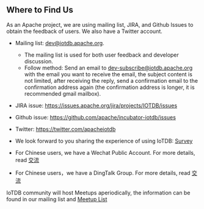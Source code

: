 <!--

    Licensed to the Apache Software Foundation (ASF) under one
    or more contributor license agreements.  See the NOTICE file
    distributed with this work for additional information
    regarding copyright ownership.  The ASF licenses this file
    to you under the Apache License, Version 2.0 (the
    "License"); you may not use this file except in compliance
    with the License.  You may obtain a copy of the License at
    
        http://www.apache.org/licenses/LICENSE-2.0
    
    Unless required by applicable law or agreed to in writing,
    software distributed under the License is distributed on an
    "AS IS" BASIS, WITHOUT WARRANTIES OR CONDITIONS OF ANY
    KIND, either express or implied.  See the License for the
    specific language governing permissions and limitations
    under the License.

-->

## Where to Find Us

As an Apache project, we are using mailing list, JIRA, and Github Issues to obtain the feedback of users. We also have a Twitter account.

* Mailing list: dev@iotdb.apache.org.

    * The mailing list is used for both user feedback and developer discussion.
    * Follow method: Send an email to dev-subscribe@iotdb.apache.org with the email you want to 
    receive the email, the subject content is not limited, after receiving the reply, send a 
    confirmation email to the confirmation address again (the confirmation address is longer, 
    it is recommended  gmail mailbox).

* JIRA issue: https://issues.apache.org/jira/projects/IOTDB/issues

* Github issue: https://github.com/apache/incubator-iotdb/issues

* Twitter: https://twitter.com/apacheiotdb

* We look forward to you sharing the experience of using IoTDB: [Survey](https://github.com/apache/incubator-iotdb/issues/748)

* For Chinese users, we have a Wechat Public Account. For more details, read [交流](../zh/Community/Feedback.md)

* For Chinese users，we have a DingTalk Group. For more details, read [交流](../zh/Community/Feedback.md)



IoTDB community will host Meetups aperiodically, the information can be found in our mailing list and [Meetup List](Materials.md)